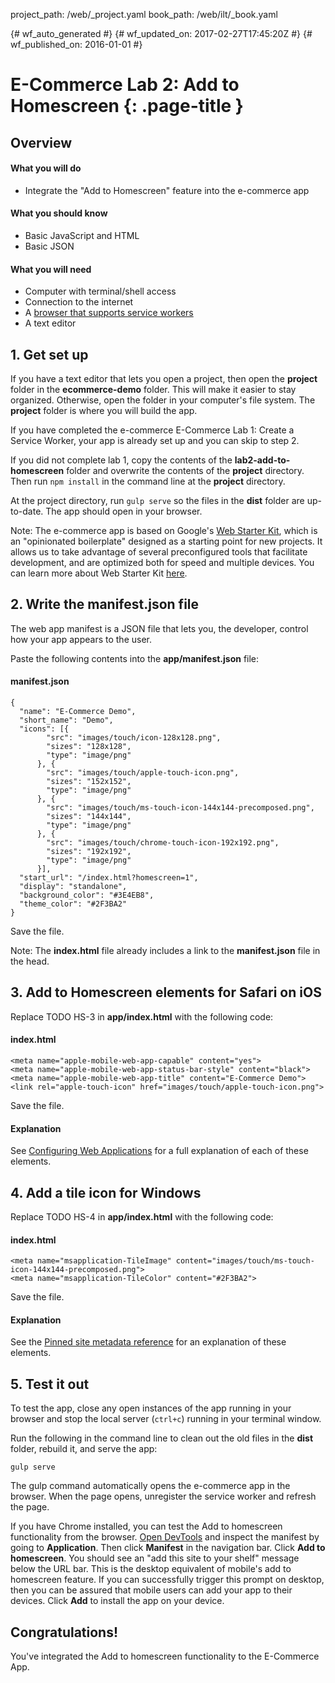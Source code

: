 project_path: /web/_project.yaml
book_path: /web/ilt/_book.yaml

{# wf_auto_generated #}
{# wf_updated_on: 2017-02-27T17:45:20Z #}
{# wf_published_on: 2016-01-01 #}


# E-Commerce Lab 2: Add to Homescreen {: .page-title }




<div id="overview"></div>


## Overview




#### What you will do

* Integrate the "Add to Homescreen" feature into the e-commerce app

#### What you should know

* Basic JavaScript and HTML
* Basic JSON

#### What you will need

* Computer with terminal/shell access
* Connection to the internet
* A  [browser that supports service workers](https://jakearchibald.github.io/isserviceworkerready/)
* A text editor

<div id="1"></div>


## 1. Get set up




If you have a text editor that lets you open a project, then open the __project__ folder in the __ecommerce-demo__ folder. This will make it easier to stay organized. Otherwise, open the folder in your computer's file system. The __project__ folder is where you will build the app.



If you have completed the e-commerce E-Commerce Lab 1: Create a Service Worker, your app is already set up and you can skip to step 2.



If you did not complete lab 1, copy the contents of the __lab2-add-to-homescreen__ folder and overwrite the contents of the __project__ directory. Then run `npm install` in the command line at the __project__ directory.

At the project directory, run `gulp serve` so the files in the __dist__ folder are up-to-date. The app should open in your browser.



Note: The e-commerce app is based on Google's  [Web Starter Kit](https://github.com/google/web-starter-kit/), which is an "opinionated boilerplate" designed as a starting point for new projects. It allows us to take advantage of several preconfigured tools that facilitate development, and are optimized both for speed and multiple devices. You can learn more about Web Starter Kit  [here](/web/tools/starter-kit/).



<div id="2"></div>


## 2. Write the manifest.json file




The web app manifest is a JSON file that lets you, the developer, control how your app appears to the user.

Paste the following contents into the __app/manifest.json__ file:

#### manifest.json

```
{
  "name": "E-Commerce Demo",
  "short_name": "Demo",
  "icons": [{
        "src": "images/touch/icon-128x128.png",
        "sizes": "128x128",
        "type": "image/png"
      }, {
        "src": "images/touch/apple-touch-icon.png",
        "sizes": "152x152",
        "type": "image/png"
      }, {
        "src": "images/touch/ms-touch-icon-144x144-precomposed.png",
        "sizes": "144x144",
        "type": "image/png"
      }, {
        "src": "images/touch/chrome-touch-icon-192x192.png",
        "sizes": "192x192",
        "type": "image/png"
      }],
  "start_url": "/index.html?homescreen=1",
  "display": "standalone",
  "background_color": "#3E4EB8",
  "theme_color": "#2F3BA2"
}
```

Save the file.



Note: The __index.html__ file already includes a link to the __manifest.json__ file in the head.



<div id="3"></div>


## 3. Add to Homescreen elements for Safari on iOS




Replace TODO HS-3 in __app/index.html__ with the following code:

#### index.html

```
<meta name="apple-mobile-web-app-capable" content="yes">
<meta name="apple-mobile-web-app-status-bar-style" content="black">
<meta name="apple-mobile-web-app-title" content="E-Commerce Demo">
<link rel="apple-touch-icon" href="images/touch/apple-touch-icon.png">
```

Save the file.

#### Explanation

See  [Configuring Web Applications](https://developer.apple.com/library/content/documentation/AppleApplications/Reference/SafariWebContent/ConfiguringWebApplications/ConfiguringWebApplications.html) for a full explanation of each of these elements.

<div id="4"></div>


## 4. Add a tile icon for Windows




Replace TODO HS-4 in __app/index.html__ with the following code:

#### index.html

```
<meta name="msapplication-TileImage" content="images/touch/ms-touch-icon-144x144-precomposed.png">
<meta name="msapplication-TileColor" content="#2F3BA2">
```

Save the file.

#### Explanation

See the  [Pinned site metadata reference](https://msdn.microsoft.com/en-us/library/dn255024(v=vs.85).aspx#msapplication-TileImage) for an explanation of these elements.

<div id="5"></div>


## 5. Test it out




To test the app, close any open instances of the app running in your browser and stop the local server (`ctrl+c`) running in your terminal window.

Run the following in the command line to clean out the old files in the __dist__ folder, rebuild it, and serve the app:

    gulp serve

The gulp command automatically opens the e-commerce app in the browser. When the page opens, unregister the service worker and refresh the page.

If you have Chrome installed, you can test the Add to homescreen functionality from the browser.  [Open DevTools](tools-for-pwa-developers#opendevtools) and inspect the manifest by going to __Application__. Then click __Manifest__ in the navigation bar. Click __Add to homescreen__. You should see an "add this site to your shelf" message below the URL bar. This is the desktop equivalent of mobile's add to homescreen feature. If you can successfully trigger this prompt on desktop, then you can be assured that mobile users can add your app to their devices. Click __Add__ to install the app on your device. 

<div id="congrats"></div>


## Congratulations!




You've integrated the Add to homescreen functionality to the E-Commerce App.


